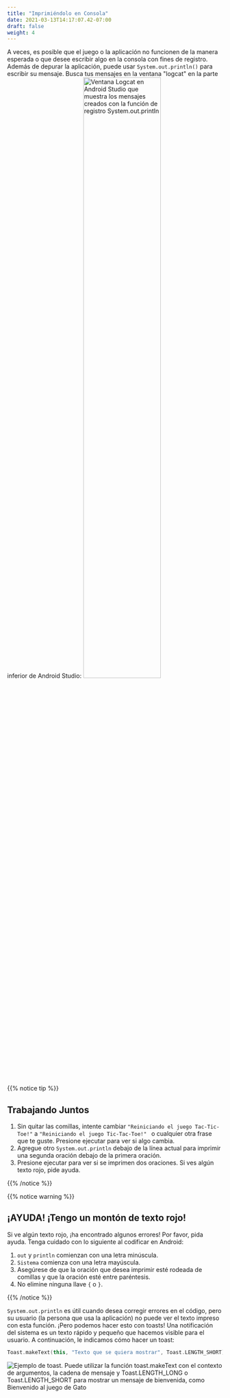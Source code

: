 ```yaml
---
title: "Imprimiéndolo en Consola"
date: 2021-03-13T14:17:07.42-07:00
draft: false
weight: 4
---
```

A veces, es posible que el juego o la aplicación no funcionen de la manera esperada o que desee escribir algo en la consola con fines de registro. Además de depurar la aplicación, puede usar `System.out.println()` para escribir su mensaje. Busca tus mensajes en la ventana "logcat" en la parte inferior de Android Studio:
<img src="../resources/_gen/images/println.gif" height="60%" width="60%" title="System.out.println()" alt="Ventana Logcat en Android Studio que muestra los mensajes creados con la función de registro System.out.printIn"/>

{{% notice tip %}}

## Trabajando Juntos

1. Sin quitar las comillas, intente cambiar `"Reiniciando el juego Tac-Tic-Toe!"` a `"Reiniciando el juego Tic-Tac-Toe!" ` o cualquier otra frase que te guste. Presione ejecutar para ver si algo cambia.
2. Agregue otro `System.out.println` debajo de la línea actual para imprimir una segunda oración debajo de la primera oración.
3. Presione ejecutar para ver si se imprimen dos oraciones. Si ves algún texto rojo, pide ayuda.

{{% /notice %}}

{{% notice warning %}}
## ¡AYUDA! ¡Tengo un montón de texto rojo!

Si ve algún texto rojo, ¡ha encontrado algunos errores! Por favor, pida ayuda. Tenga cuidado con lo siguiente al codificar en Android:

1. `out` y `println` comienzan con una letra minúscula.
2. `Sistema` comienza con una letra mayúscula.
2. Asegúrese de que la oración que desea imprimir esté rodeada de comillas y que la oración esté entre paréntesis.
3. No elimine ninguna llave `{` o `}`.

{{% /notice %}}


`System.out.println` es útil cuando desea corregir errores en el código, pero su usuario (la persona que usa la aplicación) no puede ver el texto impreso con esta función. ¡Pero podemos hacer esto con toasts! Una notificación del sistema es un texto rápido y pequeño que hacemos visible para el usuario. A continuación, le indicamos cómo hacer un toast:

```kotlin
Toast.makeText(this, "Texto que se quiera mostrar", Toast.LENGTH_SHORT).show()
```
<img src="../resources/_gen/images/toast_example.png" title="Ejemplo de Toast" alt="Ejemplo de toast. Puede utilizar la función toast.makeText con el contexto de argumentos, la cadena de mensaje y Toast.LENGTH_LONG o Toast.LENGTH_SHORT para mostrar un mensaje de bienvenida, como Bienvenido al juego de Gato"/>
